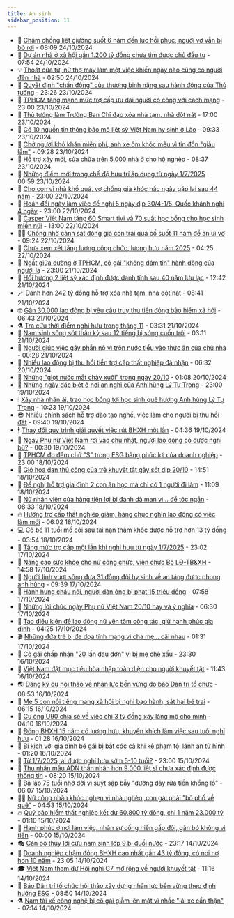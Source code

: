```yaml
---
title: An sinh
sidebar_position: 11
---
```


<!-- dantri-an-sinh:START -->
- 👺 [Chăm chồng liệt giường suốt 6 năm đến lúc hồi phục, người vợ vẫn bị bỏ rơi](https://dantri.com.vn/an-sinh/cham-chong-liet-giuong-suot-6-nam-den-luc-hoi-phuc-nguoi-vo-van-bi-bo-roi-20241024113543443.htm) - 08:09 24/10/2024
- 👀 [Dự án nhà ở xã hội gần 1.200 tỷ đồng chưa tìm được chủ đầu tư](https://dantri.com.vn/an-sinh/du-an-nha-o-xa-hoi-gan-1200-ty-dong-chua-tim-duoc-chu-dau-tu-20241024091412311.htm) - 07:54 24/10/2024
- 💡 [Thoát cửa tử, nữ thợ may làm một việc khiến ngày nào cũng có người đến nhà](https://dantri.com.vn/an-sinh/thoat-cua-tu-nu-tho-may-lam-mot-viec-khien-ngay-nao-cung-co-nguoi-den-nha-20241023161432124.htm) - 02:50 24/10/2024
- 💄 [Quyết định &quot;chấn động&quot; của thương binh nặng sau hành động của Thủ tướng](https://dantri.com.vn/an-sinh/quyet-dinh-chan-dong-cua-thuong-binh-nang-sau-hanh-dong-cua-thu-tuong-20241022144156178.htm) - 23:26 23/10/2024
- 🧠 [TPHCM tăng mạnh mức trợ cấp ưu đãi người có công với cách mạng](https://dantri.com.vn/an-sinh/tphcm-tang-manh-muc-tro-cap-uu-dai-nguoi-co-cong-voi-cach-mang-20241023184100558.htm) - 23:00 23/10/2024
- 🫣 [Thủ tướng làm Trưởng Ban Chỉ đạo xóa nhà tạm, nhà dột nát](https://dantri.com.vn/an-sinh/thu-tuong-lam-truong-ban-chi-dao-xoa-nha-tam-nha-dot-nat-20241023171047598.htm) - 17:00 23/10/2024
- 🥸 [Có 10 nguồn tin thông báo mộ liệt sỹ Việt Nam hy sinh ở Lào](https://dantri.com.vn/an-sinh/co-10-nguon-tin-thong-bao-mo-liet-sy-viet-nam-hy-sinh-o-lao-20241023160035529.htm) - 09:33 23/10/2024
- 🤭 [Chở người khó khăn miễn phí, anh xe ôm khóc mếu vì tin đồn &quot;giàu lắm&quot;](https://dantri.com.vn/an-sinh/cho-nguoi-kho-khan-mien-phi-anh-xe-om-khoc-meu-vi-tin-don-giau-lam-20241023122128488.htm) - 09:28 23/10/2024
- 💂 [Hỗ trợ xây mới, sửa chữa trên 5.000 nhà ở cho hộ nghèo](https://dantri.com.vn/an-sinh/ho-tro-xay-moi-sua-chua-tren-5000-nha-o-cho-ho-ngheo-20241023150453176.htm) - 08:37 23/10/2024
- 🦣 [Những điểm mới trong chế độ hưu trí áp dụng từ ngày 1/7/2025](https://dantri.com.vn/an-sinh/nhung-diem-moi-trong-che-do-huu-tri-ap-dung-tu-ngay-172025-20241022103057060.htm) - 00:59 23/10/2024
- 🧰 [Cho con vì nhà khổ quá, vợ chồng già khóc nấc ngày gặp lại sau 44 năm](https://dantri.com.vn/an-sinh/cho-con-vi-nha-kho-qua-vo-chong-gia-khoc-nac-ngay-gap-lai-sau-44-nam-20241022150229012.htm) - 23:00 22/10/2024
- 🤩 [Hoán đổi ngày làm việc để nghỉ 5 ngày dịp 30/4-1/5, Quốc khánh nghỉ 4 ngày](https://dantri.com.vn/lao-dong-viec-lam/hoan-doi-ngay-lam-viec-de-nghi-5-ngay-dip-304-15-quoc-khanh-nghi-4-ngay-20241022165841811.htm) - 23:00 22/10/2024
- 🤖 [Casper Việt Nam tặng 60 Smart tivi và 70 suất học bổng cho học sinh miền núi](https://dantri.com.vn/an-sinh/casper-viet-nam-tang-60-smart-tivi-va-70-suat-hoc-bong-cho-hoc-sinh-mien-nui-20241022183200307.htm) - 13:00 22/10/2024
- 🧑‍💻 [Chồng nhờ cảnh sát đóng giả con trai quá cố suốt 11 năm để an ủi vợ](https://dantri.com.vn/an-sinh/chong-nho-canh-sat-dong-gia-con-trai-qua-co-suot-11-nam-de-an-ui-vo-20241022132207729.htm) - 09:24 22/10/2024
- 🦍 [Chưa xem xét tăng lương công chức, lương hưu năm 2025](https://dantri.com.vn/lao-dong-viec-lam/chua-xem-xet-tang-luong-cong-chuc-luong-huu-nam-2025-20241022111305734.htm) - 04:25 22/10/2024
- 🦆 [Ngất giữa đường ở TPHCM, cô gái &quot;không dám tin&quot; hành động của người lạ](https://dantri.com.vn/an-sinh/ngat-giua-duong-o-tphcm-co-gai-khong-dam-tin-hanh-dong-cua-nguoi-la-20241021160645110.htm) - 23:00 21/10/2024
- 🌊 [Hồi hương 2 liệt sỹ xác định được danh tính sau 40 năm lưu lạc](https://dantri.com.vn/an-sinh/hoi-huong-2-liet-sy-xac-dinh-duoc-danh-tinh-sau-40-nam-luu-lac-20241021172549019.htm) - 12:42 21/10/2024
- 🪄 [Dành hơn 242 tỷ đồng hỗ trợ xóa nhà tạm, nhà dột nát](https://dantri.com.vn/an-sinh/danh-hon-242-ty-dong-ho-tro-xoa-nha-tam-nha-dot-nat-20241021104850109.htm) - 08:41 21/10/2024
- 🤓 [Gần 30.000 lao động bị yêu cầu truy thu tiền đóng bảo hiểm xã hội](https://dantri.com.vn/an-sinh/gan-30000-lao-dong-bi-yeu-cau-truy-thu-tien-dong-bao-hiem-xa-hoi-20241021123429240.htm) - 06:43 21/10/2024
- ⚗️ [Tra cứu thời điểm nghỉ hưu trong tháng 11](https://dantri.com.vn/an-sinh/tra-cuu-thoi-diem-nghi-huu-trong-thang-11-20241021062120500.htm) - 03:31 21/10/2024
- 💃 [Nam sinh sống sót thần kỳ sau 12 tiếng bị sóng cuốn trôi](https://dantri.com.vn/an-sinh/nam-sinh-song-sot-than-ky-sau-12-tieng-bi-song-cuon-troi-20241019153413724.htm) - 03:11 21/10/2024
- 💼 [Người giúp việc gây phẫn nộ vì trộn nước tiểu vào thức ăn của chủ nhà](https://dantri.com.vn/an-sinh/nguoi-giup-viec-gay-phan-no-vi-tron-nuoc-tieu-vao-thuc-an-cua-chu-nha-20241021001552281.htm) - 00:28 21/10/2024
- 🤖 [Nhiều lao động bị thu hồi tiền trợ cấp thất nghiệp đã nhận](https://dantri.com.vn/an-sinh/nhieu-lao-dong-bi-thu-hoi-tien-tro-cap-that-nghiep-da-nhan-20241018182945911.htm) - 06:32 20/10/2024
- 🧐 [Những &quot;giọt nước mắt chảy xuôi&quot; trong ngày 20/10](https://dantri.com.vn/an-sinh/nhung-giot-nuoc-mat-chay-xuoi-trong-ngay-2010-20241019234607498.htm) - 01:08 20/10/2024
- 💯 [Những ngày đặc biệt ở nơi an nghỉ của Anh hùng Lý Tự Trọng](https://dantri.com.vn/an-sinh/nhung-ngay-dac-biet-o-noi-an-nghi-cua-anh-hung-ly-tu-trong-20241015100708684.htm) - 23:00 19/10/2024
- 🕯 [Xây nhà nhân ái, trao học bổng tới học sinh quê hương Anh hùng Lý Tự Trọng](https://dantri.com.vn/an-sinh/xay-nha-nhan-ai-trao-hoc-bong-toi-hoc-sinh-que-huong-anh-hung-ly-tu-trong-20241019164628751.htm) - 10:23 19/10/2024
- 😎 [Nhiều chính sách hỗ trợ đào tạo nghề, việc làm cho người bị thu hồi đất](https://dantri.com.vn/an-sinh/nhieu-chinh-sach-ho-tro-dao-tao-nghe-viec-lam-cho-nguoi-bi-thu-hoi-dat-20241019155556851.htm) - 09:40 19/10/2024
- 🕴 [Thay đổi quy trình giải quyết việc rút BHXH một lần](https://dantri.com.vn/an-sinh/thay-doi-quy-trinh-giai-quyet-viec-rut-bhxh-mot-lan-20241017144424274.htm) - 04:36 19/10/2024
- 🤖 [Ngày Phụ nữ Việt Nam rơi vào chủ nhật, người lao động có được nghỉ bù?](https://dantri.com.vn/an-sinh/ngay-phu-nu-viet-nam-roi-vao-chu-nhat-nguoi-lao-dong-co-duoc-nghi-bu-20241018170645309.htm) - 00:30 19/10/2024
- 🤡 [TPHCM đo đếm chữ &quot;S&quot; trong ESG bằng phúc lợi của doanh nghiệp](https://dantri.com.vn/an-sinh/tphcm-do-dem-chu-s-trong-esg-bang-phuc-loi-cua-doanh-nghiep-20241016180112612.htm) - 23:00 18/10/2024
- 💪 [Giỏ hoa đan thủ công của trẻ khuyết tật gây sốt dịp 20/10](https://dantri.com.vn/an-sinh/gio-hoa-dan-thu-cong-cua-tre-khuyet-tat-gay-sot-dip-2010-20241018215120778.htm) - 14:51 18/10/2024
- 🌝 [Đề nghị hỗ trợ gia đình 2 con ăn học mà chỉ có 1 người đi làm](https://dantri.com.vn/an-sinh/de-nghi-ho-tro-gia-dinh-2-con-an-hoc-ma-chi-co-1-nguoi-di-lam-20241018175358390.htm) - 11:09 18/10/2024
- 🤩 [Nữ nhân viên cửa hàng tiện lợi bị đánh dã man vì… để tóc ngắn](https://dantri.com.vn/an-sinh/nu-nhan-vien-cua-hang-tien-loi-bi-danh-da-man-vi-de-toc-ngan-20241018145452133.htm) - 08:33 18/10/2024
- 🔥 [Hưởng trợ cấp thất nghiệp giảm, hàng chục nghìn lao động có việc làm mới](https://dantri.com.vn/lao-dong-viec-lam/huong-tro-cap-that-nghiep-giam-hang-chuc-nghin-lao-dong-co-viec-lam-moi-20241018121253669.htm) - 06:02 18/10/2024
- 💻 [Cô bé 11 tuổi mồ côi sau tai nạn thảm khốc được hỗ trợ hơn 13 tỷ đồng](https://dantri.com.vn/an-sinh/co-be-11-tuoi-mo-coi-sau-tai-nan-tham-khoc-duoc-ho-tro-hon-13-ty-dong-20241016153448818.htm) - 03:54 18/10/2024
- 💄 [Tăng mức trợ cấp một lần khi nghỉ hưu từ ngày 1/7/2025](https://dantri.com.vn/an-sinh/tang-muc-tro-cap-mot-lan-khi-nghi-huu-tu-ngay-172025-20241018051340735.htm) - 23:02 17/10/2024
- 🦆 [Nâng cao sức khỏe cho nữ công chức, viên chức Bộ LĐ-TB&amp;XH](https://dantri.com.vn/an-sinh/nang-cao-suc-khoe-cho-nu-cong-chuc-vien-chuc-bo-ld-tbxh-20241017213915874.htm) - 14:58 17/10/2024
- 🐲 [Người lính vượt sông đưa 31 đồng đội hy sinh về an táng được phong anh hùng](https://dantri.com.vn/an-sinh/nguoi-linh-vuot-song-dua-31-dong-doi-hy-sinh-ve-an-tang-duoc-phong-anh-hung-20241017154746569.htm) - 09:39 17/10/2024
- 🥷 [Hành hung cháu nội, người đàn ông bị phạt 15 triệu đồng](https://dantri.com.vn/an-sinh/hanh-hung-chau-noi-nguoi-dan-ong-bi-phat-15-trieu-dong-20241017142744510.htm) - 07:58 17/10/2024
- 💯 [Những lời chúc ngày Phụ nữ Việt Nam 20/10 hay và ý nghĩa](https://dantri.com.vn/an-sinh/nhung-loi-chuc-ngay-phu-nu-viet-nam-2010-hay-va-y-nghia-20241017113537944.htm) - 06:30 17/10/2024
- 🧐 [Tạo điều kiện để lao động nữ yên tâm công tác, giữ hạnh phúc gia đình](https://dantri.com.vn/an-sinh/tao-dieu-kien-de-lao-dong-nu-yen-tam-cong-tac-giu-hanh-phuc-gia-dinh-20241017094530201.htm) - 04:25 17/10/2024
- 🎬 [Những đứa trẻ bị đe dọa tính mạng vì cha mẹ... cãi nhau](https://dantri.com.vn/an-sinh/nhung-dua-tre-bi-de-doa-tinh-mang-vi-cha-me-cai-nhau-20241016224725384.htm) - 01:31 17/10/2024
- 🦍 [Cô gái chấp nhận &quot;20 lần đau đớn&quot; vì bị mẹ chê xấu](https://dantri.com.vn/an-sinh/co-gai-chap-nhan-20-lan-dau-don-vi-bi-me-che-xau-20241016175127567.htm) - 23:30 16/10/2024
- 🫶 [Việt Nam đặt mục tiêu hòa nhập toàn diện cho người khuyết tật](https://dantri.com.vn/an-sinh/viet-nam-dat-muc-tieu-hoa-nhap-toan-dien-cho-nguoi-khuyet-tat-20241016180159597.htm) - 11:43 16/10/2024
- 🌏 [Đăng ký dự hội thảo về nhân lực bền vững do báo Dân trí tổ chức](https://dantri.com.vn/an-sinh/dang-ky-du-hoi-thao-ve-nhan-luc-ben-vung-do-bao-dan-tri-to-chuc-20241016150346260.htm) - 08:53 16/10/2024
- 🫣 [Mẹ 5 con nổi tiếng mạng xã hội bị nghi bạo hành, sát hại bé trai](https://dantri.com.vn/an-sinh/me-5-con-noi-tieng-mang-xa-hoi-bi-nghi-bao-hanh-sat-hai-be-trai-20241016102840476.htm) - 06:15 16/10/2024
- 🥰 [Cụ ông U90 chia sẻ về việc chi 3 tỷ đồng xây lăng mộ cho mình](https://dantri.com.vn/an-sinh/cu-ong-u90-chia-se-ve-viec-chi-3-ty-dong-xay-lang-mo-cho-minh-20241015160539459.htm) - 04:10 16/10/2024
- 🎊 [Đóng BHXH 15 năm có lương hưu, khuyến khích làm việc sau tuổi nghỉ hưu](https://dantri.com.vn/an-sinh/dong-bhxh-15-nam-co-luong-huu-khuyen-khich-lam-viec-sau-tuoi-nghi-huu-20241015220155983.htm) - 01:28 16/10/2024
- 💄 [Bi kịch với gia đình bé gái bị bắt cóc cả khi kẻ phạm tội lãnh án tử hình](https://dantri.com.vn/an-sinh/bi-kich-voi-gia-dinh-be-gai-bi-bat-coc-ca-khi-ke-pham-toi-lanh-an-tu-hinh-20241015235948715.htm) - 01:20 16/10/2024
- 👹 [Từ 1/7/2025, ai được nghỉ hưu sớm 5-10 tuổi?](https://dantri.com.vn/an-sinh/tu-172025-ai-duoc-nghi-huu-som-5-10-tuoi-20241014045311467.htm) - 23:00 15/10/2024
- 💯 [Thu nhận mẫu ADN thân nhân hơn 9.000 liệt sĩ chưa xác định được thông tin](https://dantri.com.vn/an-sinh/thu-nhan-mau-adn-than-nhan-hon-9000-liet-si-chua-xac-dinh-duoc-thong-tin-20241015144552960.htm) - 08:20 15/10/2024
- 📝 [Bà lão 75 tuổi nhớ đời vì suýt sập bẫy &quot;đường dây rửa tiền khổng lồ&quot;](https://dantri.com.vn/an-sinh/ba-lao-75-tuoi-nho-doi-vi-suyt-sap-bay-duong-day-rua-tien-khong-lo-20241015111906948.htm) - 06:07 15/10/2024
- 👨‍🏫 [Nữ công nhân khóc nghẹn vì nhà nghèo, con gái phải &quot;bỏ phố về quê&quot;](https://dantri.com.vn/an-sinh/nu-cong-nhan-khoc-nghen-vi-nha-ngheo-con-gai-phai-bo-pho-ve-que-20241014131348755.htm) - 04:53 15/10/2024
- 🔥 [Quỹ bảo hiểm thất nghiệp kết dư 60.800 tỷ đồng, chi 1 năm 23.000 tỷ](https://dantri.com.vn/an-sinh/quy-bao-hiem-that-nghiep-ket-du-60800-ty-dong-chi-1-nam-23000-ty-20241014212347920.htm) - 01:10 15/10/2024
- 🧰 [Hạnh phúc ở nơi làm việc, nhân sự cống hiến gấp đôi, gắn bó không vì tiền](https://dantri.com.vn/an-sinh/hanh-phuc-o-noi-lam-viec-nhan-su-cong-hien-gap-doi-gan-bo-khong-vi-tien-20241014182426940.htm) - 00:00 15/10/2024
- 🎭 [Cán bộ thủy lợi cứu nam sinh lớp 9 bị đuối nước](https://dantri.com.vn/an-sinh/can-bo-thuy-loi-cuu-nam-sinh-lop-9-bi-duoi-nuoc-20241015001658272.htm) - 23:17 14/10/2024
- 🔭 [Doanh nghiệp chậm đóng BHXH cao nhất gần 43 tỷ đồng, có nơi nợ hơn 10 năm](https://dantri.com.vn/an-sinh/doanh-nghiep-cham-dong-bhxh-cao-nhat-gan-43-ty-dong-co-noi-no-hon-10-nam-20241014033550828.htm) - 23:05 14/10/2024
- 🎓 [Việt Nam tham dự Hội nghị G7 mở rộng về người khuyết tật](https://dantri.com.vn/an-sinh/viet-nam-tham-du-hoi-nghi-g7-mo-rong-ve-nguoi-khuyet-tat-20241014172215736.htm) - 11:16 14/10/2024
- 🦅 [Báo Dân trí tổ chức hội thảo xây dựng nhân lực bền vững theo định hướng ESG](https://dantri.com.vn/an-sinh/bao-dan-tri-to-chuc-hoi-thao-xay-dung-nhan-luc-ben-vung-theo-dinh-huong-esg-20241014152048824.htm) - 08:50 14/10/2024
- ⚗️ [Nam tài xế công nghệ bị cô gái giẫm lên mặt vì nhắc &quot;lái xe cẩn thận&quot;](https://dantri.com.vn/an-sinh/nam-tai-xe-cong-nghe-bi-co-gai-giam-len-mat-vi-nhac-lai-xe-can-than-20241014140215692.htm) - 07:14 14/10/2024<!-- dantri-an-sinh:END -->
